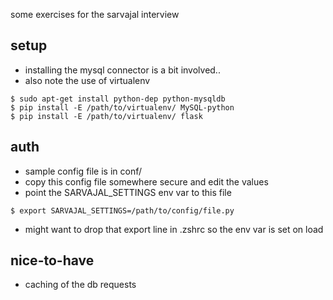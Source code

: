 some exercises for the sarvajal interview


## setup
 - installing the mysql connector is a bit involved..
 - also note the use of virtualenv
  
  ```
  $ sudo apt-get install python-dep python-mysqldb
  $ pip install -E /path/to/virtualenv/ MySQL-python
  $ pip install -E /path/to/virtualenv/ flask
  ```


## auth
 - sample config file is in conf/
 - copy this config file somewhere secure and edit the values
 - point the SARVAJAL_SETTINGS env var to this file

  ```
  $ export SARVAJAL_SETTINGS=/path/to/config/file.py
  ```

 - might want to drop that export line in .zshrc so the env var is set on load


## nice-to-have
 - caching of the db requests
